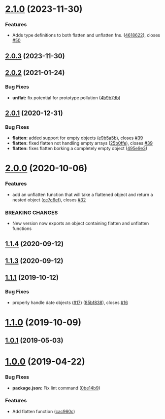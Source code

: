 # [2.1.0](https://github.com/jessie-codes/safe-flat/compare/2.0.3...2.1.0) (2023-11-30)

### Features

* Adds type definitions to both flatten and unflatten fns. ([4618622](https://github.com/jessie-codes/safe-flat/commit/46186224042b0f7a0dfb8dac37c7dd568bbab632)), closes [#50](https://github.com/jessie-codes/safe-flat/issues/50)



## [2.0.3](https://github.com/jessie-codes/safe-flat/compare/2.0.2...2.0.3) (2023-11-30)



## [2.0.2](https://github.com/jessie-codes/safe-flat/compare/2.0.1...2.0.2) (2021-01-24)


### Bug Fixes

* **unflat:** fix potential for prototype pollution ([4b9b7db](https://github.com/jessie-codes/safe-flat/commit/4b9b7db976bba8c968354f4315f5f9c219b7cbf3))



## [2.0.1](https://github.com/jessie-codes/safe-flat/compare/2.0.0...2.0.1) (2020-12-31)


### Bug Fixes

* **flatten:** added support for empty objects ([e9b5a5b](https://github.com/jessie-codes/safe-flat/commit/e9b5a5b0eca247a1cec01b9280393f7f6eff2e1f)), closes [#39](https://github.com/jessie-codes/safe-flat/issues/39)
* **flatten:** fixed flatten not handling empty arrays ([25b0ffe](https://github.com/jessie-codes/safe-flat/commit/25b0ffeb7cf7c0d344e103af8f40cae06be67d59)), closes [#39](https://github.com/jessie-codes/safe-flat/issues/39)
* **flatten:** fixes flatten borking a completely empty object ([495e9e3](https://github.com/jessie-codes/safe-flat/commit/495e9e3f80b402cfdff8ded7d7b1c2ba22b6e5e4))



# [2.0.0](https://github.com/jessie-codes/safe-flat/compare/1.1.4...2.0.0) (2020-10-06)


### Features

* add an unflatten function that will take a flattened object and return a nested object ([cc7c6ef](https://github.com/jessie-codes/safe-flat/commit/cc7c6efe7062bddefcaa987c18d5ebd159b090fa)), closes [#32](https://github.com/jessie-codes/safe-flat/issues/32)


### BREAKING CHANGES

* New version now exports an object containing flatten and unflatten functions



## [1.1.4](https://github.com/jessie-codes/safe-flat/compare/1.1.3...1.1.4) (2020-09-12)



## [1.1.3](https://github.com/jessie-codes/safe-flat/compare/v1.1.1...1.1.3) (2020-09-12)



## [1.1.1](https://github.com/jessie-codes/safe-flat/compare/1.1.0...v1.1.1) (2019-10-12)


### Bug Fixes

* properly handle date objects ([#17](https://github.com/jessie-codes/safe-flat/issues/17)) ([85bf838](https://github.com/jessie-codes/safe-flat/commit/85bf838e97eeead6bd4d32090343a57b92cd8fca)), closes [#16](https://github.com/jessie-codes/safe-flat/issues/16)



# [1.1.0](https://github.com/jessie-codes/safe-flat/compare/v1.0.1...1.1.0) (2019-10-09)



## [1.0.1](https://github.com/jessie-codes/safe-flat/compare/v1.0.0...v1.0.1) (2019-05-03)



# [1.0.0](https://github.com/jessie-codes/safe-flat/compare/cac960c7f5ef0b4bdfcd644a8c7c37bed6f64564...v1.0.0) (2019-04-22)


### Bug Fixes

* **package.json:** Fix lint command ([0be14b9](https://github.com/jessie-codes/safe-flat/commit/0be14b9b84127eebbf2d65a3b386622cabbb9830))


### Features

* Add flatten function ([cac960c](https://github.com/jessie-codes/safe-flat/commit/cac960c7f5ef0b4bdfcd644a8c7c37bed6f64564))



